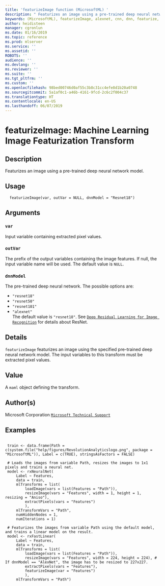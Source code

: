 ```yaml
---
title: 'featurizeImage function (MicrosoftML) '
description: " Featurizes an image using a pre-trained deep neural network model. "
keywords: (MicrosoftML), featurizeImage, alexnet, cnn, dnn, featurize, image, resnet, transform
author: heidisteen
manager: cgronlun
ms.date: 01/16/2019
ms.topic: reference
ms.prod: mlserver
ms.service: ''
ms.assetid: ''
ROBOTS: ''
audience: ''
ms.devlang: ''
ms.reviewer: ''
ms.suite: ''
ms.tgt_pltfrm: ''
ms.custom: ''
ms.openlocfilehash: 98bed00746d0af55c3b8c31cc4efe8d1b20a0748
ms.sourcegitcommit: 5a1af0c1-a46b-4161-9fcd-2c6c2f004c37
ms.translationtype: HT
ms.contentlocale: en-US
ms.lasthandoff: 06/07/2019
---
```

 # <a name="featurizeimage-machine-learning-image-featurization-transform"></a>featurizeImage: Machine Learning Image Featurization Transform 
 ## <a name="description"></a>Description

Featurizes an image using a pre-trained deep neural network model.


 ## <a name="usage"></a>Usage

```   
  featurizeImage(var, outVar = NULL, dnnModel = "Resnet18")

```

 ## <a name="arguments"></a>Arguments



 ### `var`
 Input variable containing extracted pixel values. 



 ### `outVar`
 The prefix of the output variables containing the image features. If null, the input variable name will be used. The default value is `NULL`. 



 ### `dnnModel`
 The pre-trained deep neural network. The possible options are:  
*   `"resnet18"` 
*   `"resnet50"` 
*   `"resnet101"` 
*   `"alexnet"`  
 The default value is `"resnet18"`. See [`Deep Residual Learning for Image Recognition`](http://www.cv-foundation.org/openaccess/content_cvpr_2016/html/He_Deep_Residual_Learning_CVPR_2016_paper.html)  for details about ResNet. 



 ## <a name="details"></a>Details

`featurizeImage` featurizes an image using the specified pre-trained deep neural network model. The input variables to this transform must be extracted pixel values.


 ## <a name="value"></a>Value

A `maml` object defining the transform.

 ## <a name="authors"></a>Author(s)

Microsoft Corporation [`Microsoft Technical Support`](https://go.microsoft.com/fwlink/?LinkID=698556&clcid=0x409)



 ## <a name="examples"></a>Examples

 ```

  train <- data.frame(Path = c(system.file("help/figures/RevolutionAnalyticslogo.png", package = "MicrosoftML")), Label = c(TRUE), stringsAsFactors = FALSE)

  # Loads the images from variable Path, resizes the images to 1x1 pixels and trains a neural net.
  model <- rxNeuralNet(
      Label ~ Features,
      data = train,
      mlTransforms = list(
          loadImage(vars = list(Features = "Path")),
          resizeImage(vars = "Features", width = 1, height = 1, resizing = "Aniso"),
          extractPixels(vars = "Features")
          ),
      mlTransformVars = "Path",
      numHiddenNodes = 1,
      numIterations = 1)

  # Featurizes the images from variable Path using the default model, and trains a linear model on the result.
  model <- rxFastLinear(
      Label ~ Features,
      data = train,
      mlTransforms = list(
          loadImage(vars = list(Features = "Path")),
          resizeImage(vars = "Features", width = 224, height = 224), # If dnnModel == "AlexNet", the image has to be resized to 227x227.
          extractPixels(vars = "Features"),
          featurizeImage(var = "Features")
          ),
      mlTransformVars = "Path")
```









